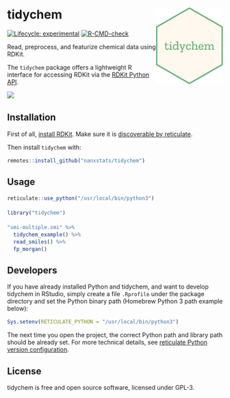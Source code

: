 # tidychem  <a href="https://nanx.me/tidychem/"><img src="man/figures/logo.png" align="right" height="180" /></a>

<!-- badges: start -->
[![Lifecycle: experimental](https://img.shields.io/badge/lifecycle-experimental-orange.svg)](https://www.tidyverse.org/lifecycle/#experimental)
[![R-CMD-check](https://github.com/nanxstats/tidychem/workflows/R-CMD-check/badge.svg)](https://github.com/nanxstats/tidychem/actions)
<!-- badges: end -->

Read, preprocess, and featurize chemical data using RDKit.

The `tidychem` package offers a lightweight R interface for accessing RDKit via the [RDKit Python API](https://www.rdkit.org/docs/api-docs.html).

![](https://i.imgur.com/ZEeUmfW.png)

## Installation

First of all, [install RDKit](https://www.rdkit.org/docs/Install.html). Make sure it is [discoverable by reticulate](https://rstudio.github.io/reticulate/articles/versions.html).

Then install `tidychem` with:

```r
remotes::install_github("nanxstats/tidychem")
```

## Usage

```r
reticulate::use_python("/usr/local/bin/python3")

library("tidychem")

"smi-multiple.smi" %>%
  tidychem_example() %>%
  read_smiles() %>%
  fp_morgan()
```

## Developers

If you have already installed Python and tidychem, and want to develop tidychem in RStudio, simply create a file `.Rprofile` under the package directory and set the Python binary path (Homebrew Python 3 path example below):

```r
Sys.setenv(RETICULATE_PYTHON = "/usr/local/bin/python3")
```

The next time you open the project, the correct Python path and library path should be already set. For more technical details, see [reticulate Python version configuration](https://rstudio.github.io/reticulate/articles/versions.html).

## License

tidychem is free and open source software, licensed under GPL-3.
